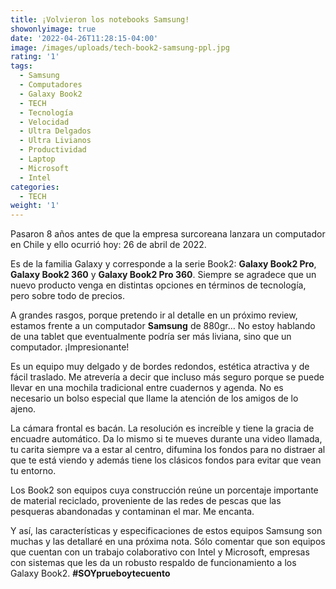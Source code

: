 ```yaml
---
title: ¡Volvieron los notebooks Samsung!
showonlyimage: true
date: '2022-04-26T11:28:15-04:00'
image: /images/uploads/tech-book2-samsung-ppl.jpg
rating: '1'
tags:
  - Samsung
  - Computadores
  - Galaxy Book2
  - TECH
  - Tecnología
  - Velocidad
  - Ultra Delgados
  - Ultra Livianos
  - Productividad
  - Laptop
  - Microsoft
  - Intel
categories:
  - TECH
weight: '1'
---
```

Pasaron 8 años antes de que la empresa surcoreana lanzara un computador en Chile y ello ocurrió hoy: 26 de abril de 2022.

<!--more-->

Es de la familia Galaxy y corresponde a la serie Book2: **Galaxy Book2 Pro**, **Galaxy Book2 360** y **Galaxy Book2 Pro 360**. Siempre se agradece que un nuevo producto venga en distintas opciones en términos de tecnología, pero sobre todo de precios. 



A grandes rasgos, porque pretendo ir al detalle en un próximo review, estamos frente a un computador **Samsung** de 880gr… No estoy hablando de una tablet que eventualmente podría ser más liviana, sino que un computador. ¡Impresionante!



Es un equipo muy delgado y de bordes redondos, estética atractiva y de fácil traslado. Me atrevería a decir que incluso más seguro porque se puede llevar en una mochila tradicional entre cuadernos y agenda. No es necesario un bolso especial que llame la atención de los amigos de lo ajeno.



La cámara frontal es bacán. La resolución es increíble y tiene la gracia de encuadre automático. Da lo mismo si te mueves durante una video llamada, tu carita siempre va a estar al centro, difumina los fondos para no distraer al que te está viendo y además tiene los clásicos fondos para evitar que vean tu entorno.



Los Book2 son equipos cuya construcción reúne un porcentaje importante de material reciclado, proveniente de las redes de pescas que las pesqueras abandonadas y contaminan el mar. Me encanta.



Y así, las características y especificaciones de estos equipos Samsung son muchas y las detallaré en una próxima nota. Sólo comentar que son equipos que cuentan con un trabajo colaborativo con Intel y Microsoft, empresas con sistemas que les da un robusto respaldo de funcionamiento a los Galaxy Book2. **\#SOYprueboytecuento**
